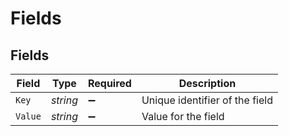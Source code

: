 # Fields


## Fields

| Field                          | Type                           | Required                       | Description                    |
| ------------------------------ | ------------------------------ | ------------------------------ | ------------------------------ |
| `Key`                          | *string*                       | :heavy_minus_sign:             | Unique identifier of the field |
| `Value`                        | *string*                       | :heavy_minus_sign:             | Value for the field            |